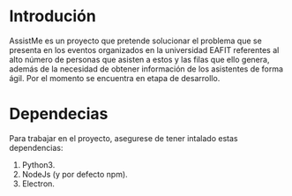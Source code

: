 # Introdución 
AssistMe es un proyecto que pretende solucionar el problema que se presenta en los eventos organizados en la universidad EAFIT referentes al alto número de personas que asisten a estos y las filas que ello genera, además de la necesidad de obtener información de los asistentes de forma ágil.
Por el momento se encuentra en etapa de desarrollo.

# Dependecias
Para trabajar en el proyecto, asegurese de tener intalado estas dependencias:
1. Python3.
2. NodeJs (y por defecto npm).
3. Electron.